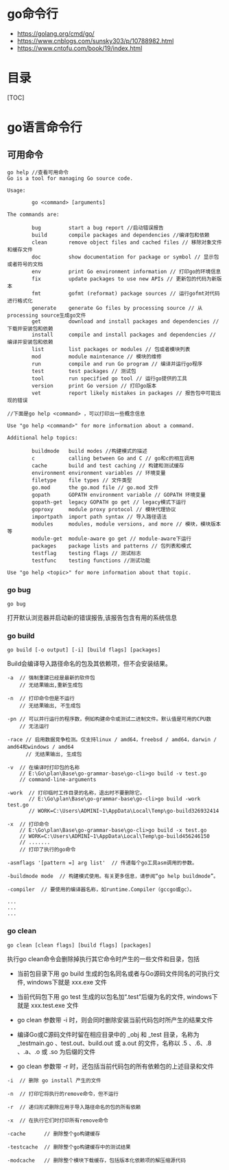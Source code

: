# go命令行

 - https://golang.org/cmd/go/
 - https://www.cnblogs.com/sunsky303/p/10788982.html
 - https://www.cntofu.com/book/19/index.html

# 目录
[TOC]

# go语言命令行

## 可用命令

```
go help //查看可用命令
Go is a tool for managing Go source code. 

Usage:

        go <command> [arguments]

The commands are:

        bug         start a bug report //启动错误报告
        build       compile packages and dependencies //编译包和依赖
        clean       remove object files and cached files // 移除对象文件和缓存文件
        doc         show documentation for package or symbol // 显示包或者符号的文档
        env         print Go environment information // 打印go的环境信息
        fix         update packages to use new APIs // 更新包的代码为新版本
        fmt         gofmt (reformat) package sources // 运行gofmt对代码进行格式化
        generate    generate Go files by processing source // 从processing source生成go文件
        get         download and install packages and dependencies // 下载并安装包和依赖
        install     compile and install packages and dependencies // 编译并安装包和依赖
        list        list packages or modules // 包或者模块列表
        mod         module maintenance // 模块的维修
        run         compile and run Go program // 编译并运行go程序
        test        test packages // 测试包
        tool        run specified go tool // 运行go提供的工具
        version     print Go version // 打印go版本
        vet         report likely mistakes in packages // 报告包中可能出现的错误

//下面是go help <command> ，可以打印出一些概念信息

Use "go help <command>" for more information about a command.

Additional help topics:

        buildmode   build modes //构建模式的描述
        c           calling between Go and C // go和c的相互调用
        cache       build and test caching // 构建和测试缓存
        environment environment variables // 环境变量
        filetype    file types // 文件类型
        go.mod      the go.mod file // go.mod 文件
        gopath      GOPATH environment variable // GOPATH 环境变量
        gopath-get  legacy GOPATH go get // legacy模式下运行
        goproxy     module proxy protocol // 模块代理协议
        importpath  import path syntax // 导入路径语法
        modules     modules, module versions, and more // 模块，模块版本等
        module-get  module-aware go get // module-aware下运行
        packages    package lists and patterns // 包列表和模式
        testflag    testing flags // 测试标志
        testfunc    testing functions //测试功能

Use "go help <topic>" for more information about that topic.
```

### go bug

```
go bug
```

打开默认浏览器并启动新的错误报告,该报告包含有用的系统信息

### go build 

```
go build [-o output] [-i] [build flags] [packages]
```
Build会编译导入路径命名的包及其依赖项，但不会安装结果。

```
-a  // 强制重建已经是最新的软件包
    // 无结果输出,重新生成包

-n  // 打印命令但是不运行
    // 无结果输出, 不生成包

-pn // 可以并行运行的程序数，例如构建命令或测试二进制文件。默认值是可用的CPU数
    // 无法运行

-race // 启用数据竞争检测。仅支持linux / amd64，freebsd / amd64，darwin / amd64和windows / amd64
      // 无结果输出, 生成包

-v  // 在编译时打印包的名称
    // E:\Go\plan\Base\go-grammar-base\go-cli>go build -v test.go
    // command-line-arguments

-work  // 打印临时工作目录的名称，退出时不要删除它。
       // E:\Go\plan\Base\go-grammar-base\go-cli>go build -work test.go
       // WORK=C:\Users\ADMINI~1\AppData\Local\Temp\go-build326932414

-x  // 打印命令
    // E:\Go\plan\Base\go-grammar-base\go-cli>go build -x test.go
    // WORK=C:\Users\ADMINI~1\AppData\Local\Temp\go-build456246150
    // .......
    // 打印了执行的go命令

-asmflags '[pattern =] arg list'  // 传递每个go工具asm调用的参数。

-buildmode mode  // 构建模式使用。有关更多信息，请参阅“go help buildmode”。

-compiler  // 要使用的编译器名称，如runtime.Compiler（gccgo或gc）。

...
...
...

```

### go clean

```
go clean [clean flags] [build flags] [packages]
```

执行go clean命令会删除掉执行其它命令时产生的一些文件和目录，包括

- 当前包目录下用 go build 生成的包名同名或者与Go源码文件同名的可执行文件, windows下就是 xxx.exe 文件

- 当前代码包下用 go test 生成的以包名加“.test”后缀为名的文件, windows下就是 xxx.test.exe 文件

- go clean 参数带 -i 时，则会同时删除安装当前代码包时所产生的结果文件

- 编译Go或C源码文件时留在相应目录中的 _obj 和 _test 目录，名称为 _testmain.go 、test.out、build.out 或 a.out 的文件，名称以 .5 、.6、.8 、.a、.o 或 .so 为后缀的文件

- go clean 参数带 -r 时，还包括当前代码包的所有依赖包的上述目录和文件

```
-i  // 删除 go install 产生的文件

-n  // 打印它将执行的remove命令，但不运行

-r  // 递归形式删除应用于导入路径命名的包的所有依赖

-x  // 在执行它们时打印所有remove命令

-cache      // 删除整个go构建缓存

-testcache  // 删除整个go构建缓存中的测试结果

-modcache   // 删除整个模块下载缓存，包括版本化依赖项的解压缩源代码
```
